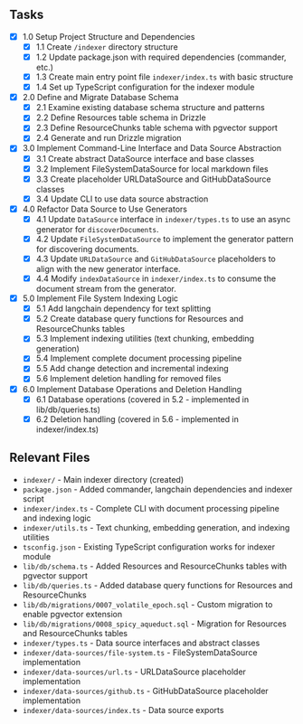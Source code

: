 ## Tasks

- [x] 1.0 Setup Project Structure and Dependencies
  - [x] 1.1 Create `/indexer` directory structure
  - [x] 1.2 Update package.json with required dependencies (commander, etc.)
  - [x] 1.3 Create main entry point file `indexer/index.ts` with basic structure
  - [x] 1.4 Set up TypeScript configuration for the indexer module
- [x] 2.0 Define and Migrate Database Schema
  - [x] 2.1 Examine existing database schema structure and patterns
  - [x] 2.2 Define Resources table schema in Drizzle
  - [x] 2.3 Define ResourceChunks table schema with pgvector support
  - [x] 2.4 Generate and run Drizzle migration
- [x] 3.0 Implement Command-Line Interface and Data Source Abstraction
  - [x] 3.1 Create abstract DataSource interface and base classes
  - [x] 3.2 Implement FileSystemDataSource for local markdown files
  - [x] 3.3 Create placeholder URLDataSource and GitHubDataSource classes
  - [x] 3.4 Update CLI to use data source abstraction
- [x] 4.0 Refactor Data Source to Use Generators
  - [x] 4.1 Update `DataSource` interface in `indexer/types.ts` to use an async generator for `discoverDocuments`.
  - [x] 4.2 Update `FileSystemDataSource` to implement the generator pattern for discovering documents.
  - [x] 4.3 Update `URLDataSource` and `GitHubDataSource` placeholders to align with the new generator interface.
  - [x] 4.4 Modify `indexDataSource` in `indexer/index.ts` to consume the document stream from the generator.
- [x] 5.0 Implement File System Indexing Logic
  - [x] 5.1 Add langchain dependency for text splitting
  - [x] 5.2 Create database query functions for Resources and ResourceChunks tables
  - [x] 5.3 Implement indexing utilities (text chunking, embedding generation)
  - [x] 5.4 Implement complete document processing pipeline
  - [x] 5.5 Add change detection and incremental indexing
  - [x] 5.6 Implement deletion handling for removed files
- [x] 6.0 Implement Database Operations and Deletion Handling
  - [x] 6.1 Database operations (covered in 5.2 - implemented in lib/db/queries.ts)
  - [x] 6.2 Deletion handling (covered in 5.6 - implemented in indexer/index.ts)

## Relevant Files

- `indexer/` - Main indexer directory (created)
- `package.json` - Added commander, langchain dependencies and indexer script
- `indexer/index.ts` - Complete CLI with document processing pipeline and indexing logic
- `indexer/utils.ts` - Text chunking, embedding generation, and indexing utilities
- `tsconfig.json` - Existing TypeScript configuration works for indexer module
- `lib/db/schema.ts` - Added Resources and ResourceChunks tables with pgvector support
- `lib/db/queries.ts` - Added database query functions for Resources and ResourceChunks
- `lib/db/migrations/0007_volatile_epoch.sql` - Custom migration to enable pgvector extension
- `lib/db/migrations/0008_spicy_aqueduct.sql` - Migration for Resources and ResourceChunks tables
- `indexer/types.ts` - Data source interfaces and abstract classes
- `indexer/data-sources/file-system.ts` - FileSystemDataSource implementation
- `indexer/data-sources/url.ts` - URLDataSource placeholder implementation
- `indexer/data-sources/github.ts` - GitHubDataSource placeholder implementation
- `indexer/data-sources/index.ts` - Data source exports
